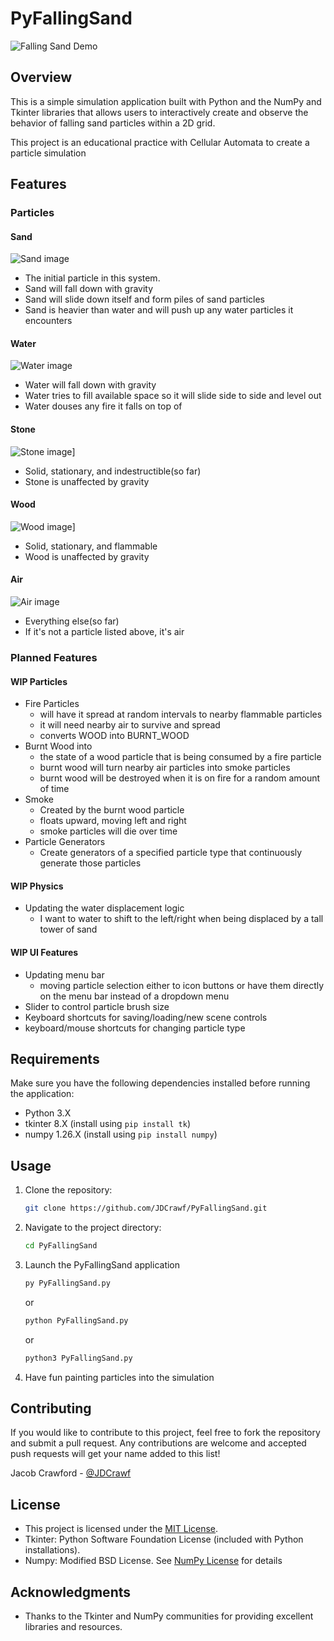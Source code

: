 # PyFallingSand

<!-- TODO: Create an animated gif of the project running -->
![Falling Sand Demo](./img/PyFallingSand.gif)

## Overview
This is a simple simulation application built with Python and the NumPy and Tkinter libraries that allows users to interactively create and observe the behavior of falling sand particles within a 2D grid.

This project is an educational practice with Cellular Automata to create a particle simulation

## Features
### Particles
#### Sand
![Sand image](./img/sand_demo.gif)
- The initial particle in this system.
- Sand will fall down with gravity
- Sand will slide down itself and form piles of sand particles
- Sand is heavier than water and will push up any water particles it encounters

#### Water
![Water image](./img/water_demo.gif)
- Water will fall down with gravity
- Water tries to fill available space so it will slide side to side and level out
- Water douses any fire it falls on top of

#### Stone
![Stone image](./img/stone_demo.gif)]
- Solid, stationary, and indestructible(so far)
- Stone is unaffected by gravity

#### Wood
![Wood image](./img/wood_demo.gif)]
- Solid, stationary, and flammable
- Wood is unaffected by gravity

#### Air
![Air image](./img/air_demo.jpg)
- Everything else(so far)
- If it's not a particle listed above, it's air

### Planned Features
#### WIP Particles
- Fire Particles
	- will have it spread at random intervals to nearby flammable particles
	- it will need nearby air to survive and spread
	- converts WOOD into BURNT_WOOD
- Burnt Wood into
	- the state of a wood particle that is being consumed by a fire particle
	- burnt wood will turn nearby air particles into smoke particles
	- burnt wood will be destroyed when it is on fire for a random amount of time
- Smoke
	- Created by the burnt wood particle
	- floats upward, moving left and right
	- smoke particles will die over time
- Particle Generators
	- Create generators of a specified particle type that continuously generate those particles
#### WIP Physics
- Updating the water displacement logic
	- I want to water to shift to the left/right when being displaced by a tall tower of sand
#### WIP UI Features
- Updating menu bar
	- moving particle selection either to icon buttons or have them directly on the menu bar instead of a dropdown menu
- Slider to control particle brush size
- Keyboard shortcuts for saving/loading/new scene controls
- keyboard/mouse shortcuts for changing particle type

## Requirements
Make sure you have the following dependencies installed before running the application:
- Python 3.X
- tkinter 8.X (install using `pip install tk`)
- numpy 1.26.X (install using `pip install numpy`)

## Usage
1. Clone the repository:

	```bash
	git clone https://github.com/JDCrawf/PyFallingSand.git
	```

2. Navigate to the project directory:

	```bash
	cd PyFallingSand
	```

3. Launch the PyFallingSand application

    ```bash
    py PyFallingSand.py
	```
	or
	```bash
	python PyFallingSand.py
	```
	or
	```bash
	python3 PyFallingSand.py
    ```

4. Have fun painting particles into the simulation

## Contributing
If you would like to contribute to this project, feel free to fork the repository and submit a pull request. Any contributions are welcome and accepted push requests will get your name added to this list!

Jacob Crawford - [@JDCrawf](https://github.com/JDCrawf)

## License
- This project is licensed under the [MIT License](LICENSE).
- Tkinter: Python Software Foundation License (included with Python installations).
- Numpy: Modified BSD License.  See [NumPy License](https://github.com/numpy/numpy/blob/main/LICENSE.txt) for details

## Acknowledgments
- Thanks to the Tkinter and NumPy communities for providing excellent libraries and resources.
